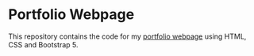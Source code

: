# Portfolio Webpage

This repository contains the code for my [portfolio webpage](https://dxbvo.github.io/) using HTML, CSS and Bootstrap 5.

